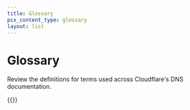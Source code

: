 ```yaml
---
title: Glossary
pcx_content_type: glossary
layout: list
---
```


# Glossary

Review the definitions for terms used across Cloudflare's DNS documentation.

{{<glossary product="DNS">}}